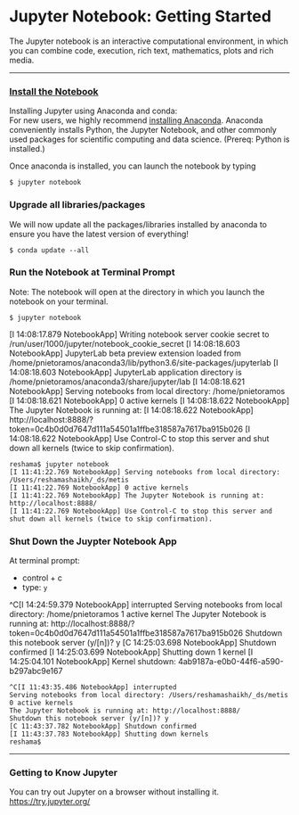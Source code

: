 # Jupyter Notebook:  Getting Started
The Jupyter notebook is an interactive computational environment, in which you can combine code, execution, rich text, mathematics, plots and rich media. 

---

### [Install the Notebook](http://jupyter.readthedocs.io/en/latest/install.html)
Installing Jupyter using Anaconda and conda:  
For new users, we highly recommend [installing Anaconda](https://www.continuum.io/downloads). Anaconda conveniently installs Python, the Jupyter Notebook, and other commonly used packages for scientific computing and data science.  (Prereq: Python is installed.)

Once anaconda is installed, you can launch the notebook by typing
```{bash}
$ jupyter notebook
```

### Upgrade all libraries/packages
We will now update all the packages/libraries installed by anaconda to ensure you have the latest version of everything!

```{bash}
$ conda update --all
```

### Run the Notebook at Terminal Prompt  
Note:  The notebook will open at the directory in which you launch the notebook on your terminal.  
```
$ jupyter notebook
```
[I 14:08:17.879 NotebookApp] Writing notebook server cookie secret to /run/user/1000/jupyter/notebook_cookie_secret
[I 14:08:18.603 NotebookApp] JupyterLab beta preview extension loaded from /home/pnietoramos/anaconda3/lib/python3.6/site-packages/jupyterlab
[I 14:08:18.603 NotebookApp] JupyterLab application directory is /home/pnietoramos/anaconda3/share/jupyter/lab
[I 14:08:18.621 NotebookApp] Serving notebooks from local directory: /home/pnietoramos
[I 14:08:18.621 NotebookApp] 0 active kernels
[I 14:08:18.622 NotebookApp] The Jupyter Notebook is running at:
[I 14:08:18.622 NotebookApp] http://localhost:8888/?token=0c4b0d0d7647d111a54501a1ffbe318587a7617ba915b026
[I 14:08:18.622 NotebookApp] Use Control-C to stop this server and shut down all kernels (twice to skip confirmation).

```console
reshama$ jupyter notebook
[I 11:41:22.769 NotebookApp] Serving notebooks from local directory: /Users/reshamashaikh/_ds/metis
[I 11:41:22.769 NotebookApp] 0 active kernels 
[I 11:41:22.769 NotebookApp] The Jupyter Notebook is running at: http://localhost:8888/
[I 11:41:22.769 NotebookApp] Use Control-C to stop this server and shut down all kernels (twice to skip confirmation).
```

### Shut Down the Juypter Notebook App
At terminal prompt:  
 * control + c
 * type:  `y`
 
^C[I 14:24:59.379 NotebookApp] interrupted
Serving notebooks from local directory: /home/pnietoramos
1 active kernel
The Jupyter Notebook is running at:
http://localhost:8888/?token=0c4b0d0d7647d111a54501a1ffbe318587a7617ba915b026
Shutdown this notebook server (y/[n])? y
[C 14:25:03.698 NotebookApp] Shutdown confirmed
[I 14:25:03.699 NotebookApp] Shutting down 1 kernel
[I 14:25:04.101 NotebookApp] Kernel shutdown: 4ab9187a-e0b0-44f6-a590-b297abc9e167

```console
^C[I 11:43:35.486 NotebookApp] interrupted
Serving notebooks from local directory: /Users/reshamashaikh/_ds/metis
0 active kernels 
The Jupyter Notebook is running at: http://localhost:8888/
Shutdown this notebook server (y/[n])? y
[C 11:43:37.782 NotebookApp] Shutdown confirmed
[I 11:43:37.783 NotebookApp] Shutting down kernels
reshama$ 
```

---

### Getting to Know Jupyter

You can try out Jupyter on a browser without installing it.  
https://try.jupyter.org/

